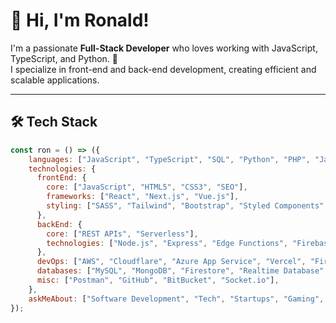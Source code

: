 # 👋 Hi, I'm Ronald!  

I'm a passionate **Full-Stack Developer** who loves working with JavaScript, TypeScript, and Python. 🚀  
I specialize in front-end and back-end development, creating efficient and scalable applications.

---

## 🛠️ Tech Stack
~~~ js
const ron = () => ({
    languages: ["JavaScript", "TypeScript", "SQL", "Python", "PHP", "Java"],
    technologies: {
      frontEnd: {
        core: ["JavaScript", "HTML5", "CSS3", "SEO"],
        frameworks: ["React", "Next.js", "Vue.js"],
        styling: ["SASS", "Tailwind", "Bootstrap", "Styled Components", "Bulma"],
      },
      backEnd: {
        core: ["REST APIs", "Serverless"],
        technologies: ["Node.js", "Express", "Edge Functions", "Firebase"],
      },
      devOps: ["AWS", "Cloudflare", "Azure App Service", "Vercel", "Firebase Hosting"],
      databases: ["MySQL", "MongoDB", "Firestore", "Realtime Database", "Microsoft Access"],
      misc: ["Postman", "GitHub", "BitBucket", "Socket.io"],
    },
    askMeAbout: ["Software Development", "Tech", "Startups", "Gaming", "Music"],
});
~~~
